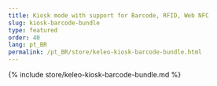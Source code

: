 ```yaml
---
title: Kiosk mode with support for Barcode, RFID, Web NFC
slug: kiosk-barcode-bundle
type: featured
order: 40
lang: pt_BR
permalink: /pt_BR/store/keleo-kiosk-barcode-bundle.html
---
```


{% include store/keleo-kiosk-barcode-bundle.md %}
